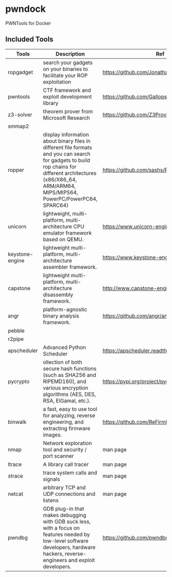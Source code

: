# pwndock
PWNTools for Docker

## Included Tools
Tools | Description | Ref
---- | ---- | ---- 
ropgadget | search your gadgets on your binaries to facilitate your ROP exploitation | https://github.com/JonathanSalwan/ROPgadget
pwntools | CTF framework and exploit development library | https://github.com/Gallopsled/pwntools
z3-solver | theorem prover from Microsoft Research | https://github.com/Z3Prover/z3
smmap2 | 
ropper | display information about binary files in different file formats and you can search for gadgets to build rop chains for different architectures (x86/X86_64, ARM/ARM64, MIPS/MIPS64, PowerPC/PowerPC64, SPARC64) | https://github.com/sashs/Ropper
unicorn | lightweight, multi-platform, multi-architecture CPU emulator framework based on QEMU. | https://www.unicorn-engine.org/
keystone-engine | lightweight multi-platform, multi-architecture assembler framework. | https://www.keystone-engine.org/
capstone | lightweight multi-platform, multi-architecture disassembly framework. | http://www.capstone-engine.org/
angr | platform-agnostic binary analysis framework. | https://github.com/angr/angr
pebble | 
r2pipe | 
apscheduler | Advanced Python Scheduler | https://apscheduler.readthedocs.io/en/stable/
pycrypto | ollection of both secure hash functions (such as SHA256 and RIPEMD160), and various encryption algorithms (AES, DES, RSA, ElGamal, etc.). | https://pypi.org/project/pycrypto/
binwalk | a fast, easy to use tool for analyzing, reverse engineering, and extracting firmware images. | https://github.com/ReFirmLabs/binwalk
nmap | Network exploration tool and security / port scanner | man page
ltrace | A library call tracer | man page
strace | trace system calls and signals | man page
netcat | arbitrary TCP and UDP connections and listens | man page
pwndbg | GDB plug-in that makes debugging with GDB suck less, with a focus on features needed by low-level software developers, hardware hackers, reverse-engineers and exploit developers. | https://github.com/pwndbg/pwndbg
